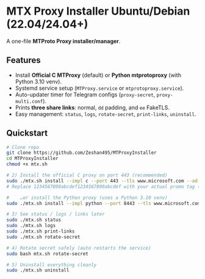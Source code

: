 # MTX Proxy Installer Ubuntu/Debian (22.04/24.04+)

A one-file **MTProto Proxy installer/manager**.

## Features
- Install **Official C MTProxy** (default) or **Python mtprotoproxy** (with Python 3.10 venv).
- Systemd service setup (`MTProxy.service` or `mtprotoproxy.service`).
- Auto-updater timer for Telegram configs (`proxy-secret`, `proxy-multi.conf`).
- Prints **three share links**: normal, `dd` padding, and `ee` FakeTLS.
- Easy management: `status`, `logs`, `rotate-secret`, `print-links`, `uninstall`.

## Quickstart

```bash
# Clone repo
git clone https://github.com/Zeshan495/MTProxyInstaller
cd MTProxyInstaller
chmod +x mtx.sh

# 2) Install the official C proxy on port 443 (recommended)
sudo ./mtx.sh install --impl c --port 443 --tls www.microsoft.com --ad-tag
# Replace 1234567890abcdef1234567890abcdef with your actual promo tag (32 hex chars) from @MTProxybot.

#    …or install the Python proxy (uses a Python 3.10 venv)
sudo ./mtx.sh install --impl python --port 8443 --tls www.microsoft.com

# 3) See status / logs / links later
sudo ./mtx.sh status
sudo ./mtx.sh logs
sudo ./mtx.sh print-links
sudo ./mtx.sh rotate-secret

# 4) Rotate secret safely (auto restarts the service)
sudo bash mtx.sh rotate-secret

# 5) Uninstall everything cleanly
sudo ./mtx.sh uninstall
